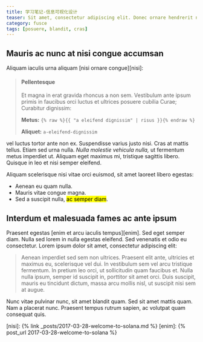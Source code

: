 ```yaml
---
title: 学习笔记-信息可视化设计
teaser: Sit amet, consectetur adipiscing elit. Donec ornare hendrerit nulla, at pharetra sapien posuere vitae.
category: fusce
tags: [posuere, blandit, cras]
---
```


Mauris ac nunc at nisi congue accumsan
--------------------------------------

Aliquam iaculis urna aliquam [nisi ornare congue][nisi]:

> #### Pellentesque
> 
> Et magna in erat gravida rhoncus a non sem. Vestibulum ante ipsum primis in
> faucibus orci luctus et ultrices posuere cubilia Curae; Curabitur dignissim:
>
> <b>Metus:</b> `{% raw %}{{ "a eleifend dignissim" | risus }}{% endraw %}`
> 
> <b>Aliquet:</b> `a-eleifend-dignissim`

vel luctus tortor ante non ex. Suspendisse varius justo nisi. Cras at mattis tellus. Etiam sed urna nulla. _Nulla molestie vehicula nulla,_ ut fermentum metus imperdiet ut. Aliquam eget maximus mi, tristique sagittis libero. Quisque in leo et nisi semper eleifend. 

Aliquam scelerisque nisi vitae orci euismod, sit amet laoreet libero egestas:

* Aenean eu quam nulla.
* Mauris vitae congue magna.
* Sed a suscipit nulla, <mark>ac semper diam</mark>.

Interdum et malesuada fames ac ante ipsum
-----------------------------------------

Praesent egestas [enim et arcu iaculis tempus][enim]. Sed eget semper diam. Nulla sed lorem in nulla egestas eleifend. Sed venenatis et odio eu consectetur. Lorem ipsum dolor sit amet, consectetur adipiscing elit:

> Aenean imperdiet sed sem non ultrices. Praesent elit ante, ultricies et
> maximus eu, scelerisque vel dui. In vestibulum sem vel arcu tristique
> fermentum. In pretium leo orci, ut sollicitudin quam faucibus et. Nulla nulla
> ipsum, semper id suscipit in, porttitor sit amet orci. Duis suscipit, mauris
> eu tincidunt dictum, massa arcu mollis nisl, ut suscipit nisi sem at augue.

Nunc vitae pulvinar nunc, sit amet blandit quam. Sed sit amet mattis quam. Nam a placerat nunc. Praesent tempus rutrum sapien, ac volutpat quam consequat quis.

[nisi]: {% link _posts/2017-03-28-welcome-to-solana.md %}
[enim]: {% post_url 2017-03-28-welcome-to-solana %}
